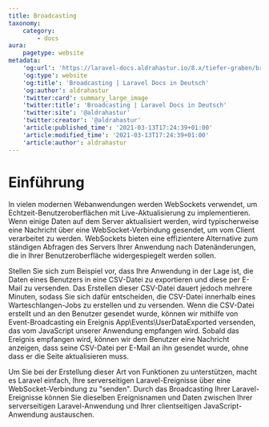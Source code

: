 ```yaml
---
title: Broadcasting
taxonomy:
    category:
        - docs
aura:
    pagetype: website
metadata:
    'og:url': 'https://laravel-docs.aldrahastur.io/8.x/tiefer-graben/broadcasting'
    'og:type': website
    'og:title': 'Broadcasting | Laravel Docs in Deutsch'
    'og:author': aldrahastur
    'twitter:card': summary_large_image
    'twitter:title': 'Broadcasting | Laravel Docs in Deutsch'
    'twitter:site': '@aldrahastur'
    'twitter:creator': '@aldrahastur'
    'article:published_time': '2021-03-13T17:24:39+01:00'
    'article:modified_time': '2021-03-13T17:24:39+01:00'
    'article:author': aldrahastur
---
```


# Einführung

In vielen modernen Webanwendungen werden WebSockets verwendet, um Echtzeit-Benutzeroberflächen mit Live-Aktualisierung zu implementieren. Wenn einige Daten auf dem Server aktualisiert werden, wird typischerweise eine Nachricht über eine WebSocket-Verbindung gesendet, um vom Client verarbeitet zu werden. WebSockets bieten eine effizientere Alternative zum ständigen Abfragen des Servers Ihrer Anwendung nach Datenänderungen, die in Ihrer Benutzeroberfläche widergespiegelt werden sollen.

Stellen Sie sich zum Beispiel vor, dass Ihre Anwendung in der Lage ist, die Daten eines Benutzers in eine CSV-Datei zu exportieren und diese per E-Mail zu versenden. Das Erstellen dieser CSV-Datei dauert jedoch mehrere Minuten, sodass Sie sich dafür entscheiden, die CSV-Datei innerhalb eines Warteschlangen-Jobs zu erstellen und zu versenden. Wenn die CSV-Datei erstellt und an den Benutzer gesendet wurde, können wir mithilfe von Event-Broadcasting ein Ereignis App\Events\UserDataExported versenden, das vom JavaScript unserer Anwendung empfangen wird. Sobald das Ereignis empfangen wird, können wir dem Benutzer eine Nachricht anzeigen, dass seine CSV-Datei per E-Mail an ihn gesendet wurde, ohne dass er die Seite aktualisieren muss.

Um Sie bei der Erstellung dieser Art von Funktionen zu unterstützen, macht es Laravel einfach, Ihre serverseitigen Laravel-Ereignisse über eine WebSocket-Verbindung zu "senden". Durch das Broadcasting Ihrer Laravel-Ereignisse können Sie dieselben Ereignisnamen und Daten zwischen Ihrer serverseitigen Laravel-Anwendung und Ihrer clientseitigen JavaScript-Anwendung austauschen.